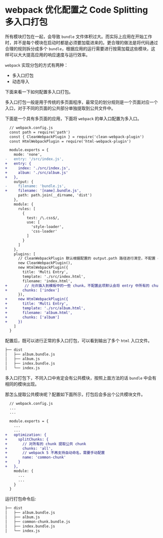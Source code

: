 # webpack 优化配置之 Code Splitting 多入口打包

所有模块打包在一起，会导致 `bundle` 文件体积过大。而实际上应用在开始工作时，并不是每个模块在启动时都是必须要加载进来的。更合理的做法是将代码通过合理的规则拆分成多个 `bundle`，根据应用的运行需要进行按需加载这些模块，这样可以大大提高应用的响应速度与运行效率。

`webpack` 实现分包的方式有两种：

- 多入口打包
- 动态导入

下面来看一下如何配置多入口打包。

多入口打包一般是用于传统的多页面程序，最常见的划分规则是一个页面对应一个入口，对于不同的页面的公共部分单独提取到公共文件中。

下面是一个具有多页面的应用，下面将 `webpack` 的单入口配置为多入口。

```diff
  // webpack.config.js
  const path = require('path')
  const { CleanWebpackPlugin } = require('clean-webpack-plugin')
  const HtmlWebpackPlugin = require('html-webpack-plugin')

  module.exports = {
    mode: 'none',
-   entry: '/src/index.js',
+   entry: {
+     index: './src/index.js',
+     album: './src/album.js'
+   },
    output: {
-     filename: 'bundle.js',
+     filename: '[name].bundle.js',
      path: path.join(__dirname, 'dist')
    },
    module: {
      rules: [
        {
          test: /\.css$/,
          use: [
            'style-loader',
            'css-loader'
          ]
        }
      ]
    },
    plugins: [
      // CleanWebpackPlugin 默认根据配置的 output.path 路径进行清空，不配置 output.path 不生效
      new CleanWebpackPlugin(),
      new HtmlWebpackPlugin({
        title: 'Multi Entry',
        template: './src/index.html',
        filename: 'index.html',
+        // 允许插入到模板中的一些 chunk，不配置此项默认会将 entry 中所有的 chunk 注入到模板中
+       chunks: ['index'] 
      }),
+     new HtmlWebpackPlugin({
+       title: 'Multi Entry',
+       template: './src/album.html',
+       filename: 'album.html',
+       chunks: ['album']
+     })
    ]
  }

```

配置后，既可以进行正常的多入口打包，可以看到输出了多个 `html` 入口文件。

```bash
├── dist
│   ├── album.bundle.js
│   ├── album.js
│   ├── index.bundle.js
│   └── index.js
```

多入口打包下，不同入口中肯定会有公共模块，按照上面方法的话 `bundle` 中会有相同的模块出现。

那怎么提取公共模块呢？配置如下面所示，打包后会多出个公共模块文件。

```diff
  // webpack.config.js
  ...
  ...

  module.exports = {
    ...
    ...
+   optimization: {
+     splitChunks: {
+       // 对所有的 chunk 提取公共 chunk
+       chunks: 'all',
+       // webpack 5 不再支持自动命名，需要手动配置
+       name: 'common-chunk'
+     }
+   },
    module: {
      ...
      ...
    }
  }
```

运行打包命令后:

```bash
├── dist
│   ├── album.bundle.js
│   ├── album.js
│   ├── common-chunk.bundle.js
│   ├── index.bundle.js
│   └── index.js
```
